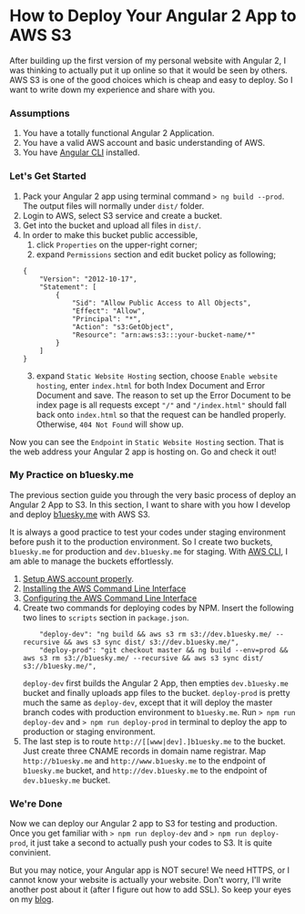 # How to Deploy Your Angular 2 App to AWS S3

After building up the first version of my personal website with Angular 2, I was thinking to actually put it up online so that it would be seen by others. AWS S3 is one of the good choices which is cheap and easy to deploy. So I want to write down my experience and share with you.

### Assumptions
1. You have a totally functional Angular 2 Application.
2. You have a valid AWS account and basic understanding of AWS.
3. You have [Angular CLI][angular-cli] installed.

### Let's Get Started
1. Pack your Angular 2 app using terminal command `> ng build --prod`. The output files will normally under `dist/` folder.
2. Login to AWS, select S3 service and create a bucket.
3. Get into the bucket and upload all files in `dist/`.
4. In order to make this bucket public accessible, 
    1. click `Properties` on the upper-right corner;
    2. expand `Permissions` section and edit bucket policy as following;
    ```
    {
        "Version": "2012-10-17",
        "Statement": [
            {
                "Sid": "Allow Public Access to All Objects",
                "Effect": "Allow",
                "Principal": "*",
                "Action": "s3:GetObject",
                "Resource": "arn:aws:s3:::your-bucket-name/*"
            }
        ]
    }
    ```
    3. expand `Static Website Hosting` section, choose `Enable website hosting`, enter `index.html` for both Index Document and Error Document and save. The reason to set up the Error Document to be index page is all requests except `"/"` and `"/index.html"` should fall back onto `index.html` so that the request can be handled properly. Otherwise, `404 Not Found` will show up. 

Now you can see the `Endpoint` in `Static Website Hosting` section. That is the web address your Angular 2 app is hosting on. Go and check it out!

### My Practice on b1uesky.me
The previous section guide you through the very basic process of deploy an Angular 2 App to S3. In this section, I want to share with you how I develop and deploy [b1uesky.me][pw] with AWS S3. 

It is always a good practice to test your codes under staging environment before push it to the production environment. So I create two buckets, `b1uesky.me` for production and `dev.b1uesky.me` for staging. With [AWS CLI][aws-cli], I am able to manage the buckets effortlessly.

1. [Setup AWS account properly][setup-aws-account].
2. [Installing the AWS Command Line Interface][install-aws-cli]
3. [Configuring the AWS Command Line Interface][config-aws-cli]
4. Create two commands for deploying codes by NPM. Insert the following two lines to `scripts` section in `package.json`.
    ```
        "deploy-dev": "ng build && aws s3 rm s3://dev.b1uesky.me/ --recursive && aws s3 sync dist/ s3://dev.b1uesky.me/",
        "deploy-prod": "git checkout master && ng build --env=prod && aws s3 rm s3://b1uesky.me/ --recursive && aws s3 sync dist/ s3://b1uesky.me/",
    ```
    `deploy-dev` first builds the Angular 2 App, then empties `dev.b1uesky.me` bucket and finally uploads app files to the bucket. `deploy-prod` is pretty much the same as `deploy-dev`, except that it will deploy the master branch codes with production environment to `b1uesky.me`. Run `> npm run deploy-dev` and `> npm run deploy-prod` in terminal to deploy the app to production or staging environment.
5. The last step is to route `http://[[www|dev].]b1uesky.me` to the bucket. Just create three CNAME records in domain name registrar. Map `http://b1uesky.me` and `http://www.b1uesky.me` to the endpoint of `b1uesky.me` bucket, and `http://dev.b1uesky.me` to the endpoint of `dev.b1uesky.me` bucket.

### We're Done
Now we can deploy our Angular 2 app to S3 for testing and production. Once you get familiar with `> npm run deploy-dev` and `> npm run deploy-prod`, it just take a second to actually push your codes to S3. It is quite convinient.

But you may notice, your Angular app is NOT secure! We need HTTPS, or I cannot know your website is actually your website. Don't worry, I'll write another post about it (after I figure out how to add SSL). So keep your eyes on my [blog][bs-blog].

[angular-cli]: https://cli.angular.io/
[aws-cli]: https://aws.amazon.com/cli/
[bigrock]: https://www.bigrock.com/
[bs-blog]: www.b1uesky.me/blog/
[config-aws-cli]: http://docs.aws.amazon.com/cli/latest/userguide/cli-chap-getting-started.html
[install-aws-cli]: http://docs.aws.amazon.com/cli/latest/userguide/installing.html
[pw]: http://www.b1uesky.me
[setup-aws-account]: http://docs.aws.amazon.com/cli/latest/userguide/cli-chap-getting-set-up.html
